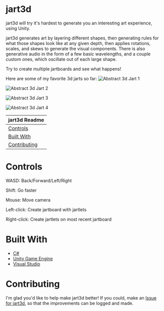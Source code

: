 # jart3d
jart3d will try it's hardest to generate you an interesting art experience, using Unity.

jart3d generates art by layering different shapes, then generating rules for what those shapes look like at any given depth, then applies rotations, scales, and skews to generate the visual components. There is also generative audio in the form of a few basic wavelengths, and a couple custom ones, which oscillate out of each large shape.

Try to create multiple jartboards and see what happens!

Here are some of my favorite 3d jarts so far:
![Abstract 3d Jart 1](https://evangipson.com/jart/jart3d-06.png)

![Abstract 3d Jart 2](https://evangipson.com/jart/jart3d-11.png)

![Abstract 3d Jart 3](https://evangipson.com/jart/jart3d-07.png)

![Abstract 3d Jart 4](https://evangipson.com/jart/jart3d-10.png)

| jart3d Readme |
|---|
| [Controls](#controls) |
| [Built With](#built-with) |
| [Contributing](#contributing) |

# Controls
WASD: Back/Forward/Left/Right

Shift: Go faster

Mouse: Move camera

Left-click: Create jartboard with jartlets

Right-click: Create jartlets on most recent jartboard

# Built With
* [C#](https://docs.microsoft.com/en-us/dotnet/csharp/)
* [Unity Game Engine](https://unity.com/)
* [Visual Studio](https://visualstudio.microsoft.com/vs/)

# Contributing
I'm glad you'd like to help make jart3d better! If you could, make an [Issue for jart3d](https://github.com/evangipson/jart3d/issues), so that the improvements can be logged and made.
